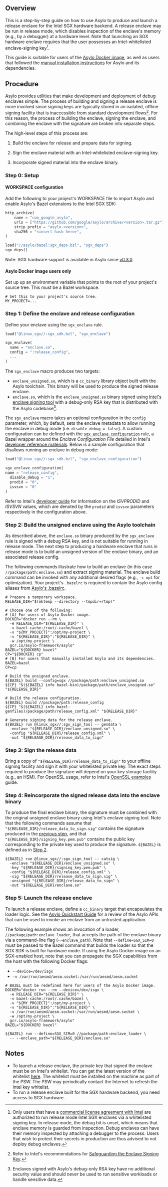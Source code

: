 <!--jekyll-front-matter
---
title: Intel SGX hardware release enclaves
overview: Build, sign and launch an Intel SGX enclave in release mode.

location: /_docs/guides/sgx_release_enclaves.md
order: 30

layout: docs
type: markdown
toc: true
---
{% include home.html %}
jekyll-front-matter-->

## Overview

This is a step-by-step guide on how to use Asylo to produce and launch a release
enclave for the Intel SGX hardware backend. A release enclave may be run in
release mode, which disables inspection of the enclave's memory (e.g., by a
debugger) at a hardware level. Note that launching an SGX hardware enclave
requires that the user possesses an Intel-whitelisted enclave-signing key[^1].

This guide is suitable for users of the
[Asylo Docker image](https://github.com/google/asylo#build-environment-in-docker-recommended),
as well as users that followed the
[manual installation instructions](https://github.com/google/asylo/blob/master/INSTALL.md)
for Asylo and its dependencies.

## Procedure

Asylo provides utilities that make development and deployment of debug enclaves
simple. The process of building and signing a release enclave is more involved
since signing keys are typically stored in an isolated, offline signing facility
that is inaccessible from standard development flows[^2]. For this reason, the
process of building the enclave, signing the enclave, and combining the enclave
with the signature are broken into separate steps.

The high-level steps of this process are:

1.  Build the enclave for release and prepare data for signing.

2.  Sign the enclave material with an Intel-whitelisted enclave-signing key.

3.  Incorporate signed material into the enclave binary.

### Step 0: Setup

#### WORKSPACE configuration

Add the following to your project's WORKSPACE file to import Asylo and enable
Asylo's Bazel extensions to the Intel SGX SDK:

```python
http_archive(
    name = "com_google_asylo",
    urls = ["https://github.com/google/asylo/archive/<version>.tar.gz"],
    strip_prefix = "asylo-<version>",
    sha256 = "<insert hash here>",
)

load("//asylo/bazel:sgx_deps.bzl", "sgx_deps")
sgx_deps()
```

Note: SGX hardware support is available in Asylo since
[v0.3.0](https://github.com/google/asylo/releases/tag/v0.3.0).

#### Asylo Docker image users only

Set up up an environment variable that points to the root of your project's
source tree. This must be a Bazel workspace.

```shell
# Set this to your project's source tree.
MY_PROJECT=...
```

### Step 1: Define the enclave and release configuration

Define your enclave using the `sgx_enclave` rule.

```python
load("@linux_sgx//:sgx_sdk.bzl", "sgx_enclave")

sgx_enclave(
  name = "enclave.so",
  config = ":release_config",
  ...
)
```

The `sgx_enclave` macro produces two targets:

*   `enclave_unsigned.so`, which is a `cc_binary` library object built with the
    Asylo toolchain. This binary will be used to produce the signed release
    enclave.
*   `enclave.so`, which is the `enclave_unsigned.so` binary signed using
    [Intel's enclave signing tool](https://software.intel.com/en-us/sgx-sdk-dev-reference-the-enclave-signing-tool)
    with a debug-only RSA key that is distributed with the Asylo codebase[^3].

The `sgx_enclave` macro takes an optional configuration in the `config`
parameter, which, by default, sets the enclave metadata to allow running the
enclave in debug mode (i.e. `disable_debug = false`). A custom configuration can
be defined with the
[`sgx_enclave_configuration`](https://github.com/google/asylo/blob/a6e1e5ec607ee9a3854134b32769f6873908d405/asylo/distrib/sgx_x86_64/linux_sgx_2_1_3.patch#L2970)
rule, a Bazel wrapper around the _Enclave Configuration File_ detailed in
Intel's
[developer reference materials](https://01.org/sites/default/files/documentation/intel_sgx_sdk_developer_reference_for_linux_os_pdf.pdf).
Below is a sample configuration that disallows running an enclave in debug mode:

```python
load("@linux_sgx//:sgx_sdk.bzl", "sgx_enclave_configuration")

sgx_enclave_configuration(
name = "release_config",
  disable_debug = "1",
  prodid = "0",
  isvsvn = "0"
)
```

Refer to Intel's [developer guide](https://software.intel.com/en-us/node/702979)
for information on the _ISVPRODID_ and _ISVSVN_ values, which are denoted by the
`prodid` and `isvsvn` parameters respectively in the configuration above.

### Step 2: Build the unsigned enclave using the Asylo toolchain

As described above, the `enclave.so` binary produced by the `sgx_enclave` rule
is signed with a debug RSA key, and is not suitable for running in release mode.
The next step to producing a hardware enclave that runs in release mode is to
build an unsigned version of the enclave binary, and an associated release
config.

The following commands illustrate how to build an enclave (in this case
`//package/path:enclave.so`) and extract signing material. The enclave build
command can be invoked with any additional desired flags (e.g., `-c opt` for
optimization). Your project's `.bazelrc` is required to contain the Asylo config
aliases from
[Asylo's .bazelrc](https://github.com/google/asylo/blob/v0.3.0/.bazelrc).

```shell
# Prepare a temporary workspace.
RELEASE_DIR="$(mktemp --directory --tmpdir=/tmp)"

# Choose one of the following:
# [A] For users of Asylo Docker image.
DOCKER="docker run --rm \
  -e RELEASE_DIR="${RELEASE_DIR}" \
  -v bazel-cache:/root/.cache/bazel \
  -v "${MY_PROJECT}":/opt/my-project \
  -v "${RELEASE_DIR}":"${RELEASE_DIR}" \
  -w /opt/my-project \
  gcr.io/asylo-framework/asylo"
BAZEL="${DOCKER} bazel"
CP="${DOCKER} cp"
# [B] For users that manually installed Asylo and its dependencies.
BAZEL=bazel
CP=cp

# Build the unsigned enclave.
${BAZEL} build --config=sgx //package/path:enclave_unsigned.so
${CP} "$(${BAZEL} info bazel-bin)/package/path/enclave_unsigned.so" "${RELEASE_DIR}"

# Build the release configuration.
${BAZEL} build //package/path:release_config
${CP} "$(${BAZEL} info bazel-genfiles)/package/path/release_config.xml" "${RELEASE_DIR}"

# Generate signing data for the release enclave.
${BAZEL} run @linux_sgx//:sgx_sign_tool -- gendata \
  -enclave "${RELEASE_DIR}/enclave_unsigned.so" \
  -config "${RELEASE_DIR}/release_config.xml" \
  -out "${RELEASE_DIR}/release_data_to_sign"
```

### Step 3: Sign the release data

Bring a copy of `"${RELEASE_DIR}/release_data_to_sign"` to your offline signing
facility and sign it with your whitelisted private key. The exact steps required
to produce the signature will depend on your key storage facility (e.g., an
HSM). For OpenSSL usage, refer to Intel's
[OpenSSL examples](https://software.intel.com/en-us/sgx-sdk-dev-reference-openssl-examples)
guide.

### Step 4: Reincorporate the signed release data into the enclave binary

To produce the final enclave binary, the signature must be combined with the
original unsigned enclave binary using Intel's enclave signing tool. Note that
the following commands assume that `"${RELEASE_DIR}/release_data_to_sign.sig"`
contains the signature produced in the
[previous step](#step-3-signing-the-release-data), and that
`"${RELEASE_DIR}/signing_key.pem.pub"` contains the public key corresponding to
the private key used to produce the signature. `${BAZEL}` is defined as in
[Step 2](#step-2-building-the-unsigned-enclave-using-the-asylo-toolchain).

```shell
${BAZEL} run @linux_sgx//:sgx_sign_tool -- catsig \
  -enclave "${RELEASE_DIR}/enclave_unsigned.so" \
  -key "${RELEASE_DIR}/signing_key.pem.pub" \
  -config "${RELEASE_DIR}/release_config.xml" \
  -sig "${RELEASE_DIR}/release_data_to_sign.sig" \
  -unsigned "${RELEASE_DIR}/release_data_to_sign" \
  -out "${RELEASE_DIR}/enclave.so"
```

### Step 5: Launch the release enclave

To launch a release enclave, define a `cc_binary` target that encapsulates the
loader logic. See the
[Asylo Quickstart Guide](https://asylo.dev/docs/guides/quickstart.html#enclave-interaction-model)
for a review of the Asylo APIs that can be used to invoke an enclave from an
untrusted application.

The following example shows an invocation of a loader,
`//package/path:enclave_loader`, that accepts the path of the enclave binary via
a command-line flag (`--enclave_path`). Note that `--define=SGX_SIM=0` must be
passed to the Bazel command that builds the loader so that the SGX SDK is built
for hardware mode. If using the Asylo Docker image on an SGX-enabled host, note
that you can propagate the SGX capabilities from the host with the following
Docker flags:

*   `--device=/dev/isgx`
*   `-v /var/run/aesmd/aesm.socket:/var/run/aesmd/aesm.socket`

```shell
# BAZEL must be redefined here for users of the Asylo Docker image.
DOCKER="docker run --rm --device=/dev/isgx \
  -e RELEASE_DIR="${RELEASE_DIR}" \
  -v bazel-cache:/root/.cache/bazel \
  -v "${MY_PROJECT}":/opt/my-project \
  -v "${RELEASE_DIR}":"${RELEASE_DIR}" \
  -v /var/run/aesmd/aesm.socket:/var/run/aesmd/aesm.socket \
  -w /opt/my-project \
  gcr.io/asylo-framework/asylo"
BAZEL="${DOCKER} bazel"

${BAZEL} run --define=SGX_SIM=0 //package/path:enclave_loader \
  -- --enclave_path="${RELEASE_DIR}/enclave.so"
```

## Notes

*   To launch a release enclave, the private key that signed the enclave must be
    on Intel's whitelist. You can get the latest version of the whitelist
    [here](http://whitelist.trustedservices.intel.com/SGX/LCWL/Linux/sgx_white_list_cert.bin).
    The whitelist must be installed on the machine as part of the PSW. The PSW
    may periodically contact the Internet to refresh the Intel key whitelist.
*   To run a release enclave built for the SGX hardware backend, you need access
    to SGX hardware.

[^1]: Only users that have a
    [commercial license agreement with Intel](https://software.intel.com/en-us/sgx/commercial-use-license-request)
    are authorized to run release mode Intel SGX enclaves via a whitelisted
    signing key. In release mode, the debug bit is unset, which means that
    enclave memory is guarded from inspection. Debug enclaves can have their
    memory inspected by attaching a debugger to the process. Users that wish
    to protect their secrets in production are thus advised to not deploy
    debug enclaves.

<!--Intentional comment to prevent formatting tools from removing this blank line-->

[^2]: Refer to Intel's recommendations for
    [Safeguarding the Enclave Signing Key](https://software.intel.com/en-us/node/702980).

<!--Intentional comment to prevent formatting tools from removing this blank line-->

[^3]: Enclaves signed with Asylo's debug-only RSA key have no additional
    security value and should _never_ be used to run sensitive workloads or
    handle sensitive data.
